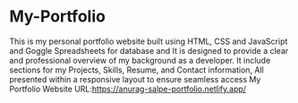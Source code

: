 # My-Portfolio
This is my personal portfolio website built using HTML, CSS and JavaScript and Goggle Spreadsheets for database and It is designed to provide a clear and professional overview of my background as a developer. It include sections for my Projects, Skills, Resume, and Contact information, All presented within a responsive layout to ensure seamless access 
My Portfolio Website URL:https://anurag-salpe-portfolio.netlify.app/

